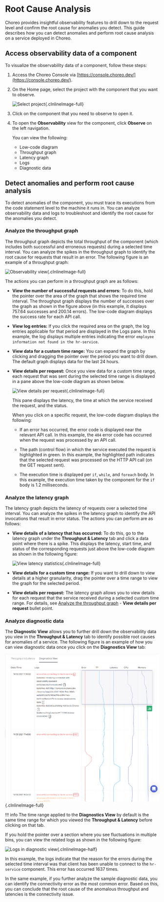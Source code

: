 # Root Cause Analysis

Choreo provides insightful observability features to drill down to the request level and confirm the root cause for anomalies you detect. This guide describes how you can detect anomalies and perform root cause analysis on a service deployed in Choreo.

## Access observability data of a component

To visualize the observability data of a component, follow these steps:

1. Access the Choreo Console via [https://console.choreo.dev/](https://console.choreo.dev/).

2. On the Home page, select the project with the component that you want to observe.

    ![Select project](../../assets/img/observability/select-project.png){.cInlineImage-full}

3. Click on the component that you need to observe to open it.

4. To open the **Observability** view for the component, click **Observe** on the left navigation.

    You can view the following:
    
    - Low-code diagram
    - Throughput graph
    - Latency graph
    - Logs
    - Diagnostic data

## Detect anomalies and perform root cause analysis

To detect anomalies of the component, you must trace its executions from the code statement level to the machine it runs in. You can analyze observability data and logs to troubleshoot and identify the root cause for the anomalies you detect.

### Analyze the throughput graph

The throughput graph depicts the total throughput of the component (which includes both successful and erroneous requests) during a selected time interval. You can analyze the spikes in the throughput graph to identify the root cause for requests that result in an error. The following figure is an example of a throughput graph:

![Observability view](../../assets/img/observability/observability-view.png){.cInlineImage-full}

The actions you can perform in a throughput graph are as follows:

- **View the number of successful requests and errors:** To do this, hold the pointer over the area of the graph that shows the required time interval. The throughput graph displays the number of successes over the graph as shown in the figure above (in this example, it displays 757.64 successes and 200.14 errors). The low-code diagram displays the success rate for each API call.

- **View log entries:** If you click the required area on the graph, the log entries applicable for that period are displayed in the Logs pane. In this example, the log displays multiple entries indicating the error `employee information not found in the hr-service`.

- **View data for a custom time range:** You can expand the graph by clicking and dragging the pointer over the period you want to drill down. The default graph displays data for the last 24 hours.

- **View details per request:** Once you view data for a custom time range, each request that was sent during the selected time range is displayed in a pane above the low-code diagram as shown below.

    ![View details per request](../../assets/img/observability/view-details-per-request.png){.cInlineImage-full}

    This pane displays the latency, the time at which the service received the request, and the status.

    When you click on a specific request, the low-code diagram displays the following:

    - If an error has occurred, the error code is displayed near the relevant API call. In this example, the `404` error code has occurred when the request was processed by an API call.
  
    - The path (control flow) in which the service executed the request is highlighted in green. In this example, the highlighted path indicates that the selected request was processed on the HTTP API call (on the GET request sent).
  
    - The execution time is displayed per `if`, `while`, and `foreach` body. In this example, the execution time taken by the component for the `if` body is 1.2 milliseconds.

### Analyze the latency graph

The latency graph depicts the latency of requests over a selected time interval. You can analyze the spikes in the latency graph to identify the API invocations that result in error status. The actions you can perform are as follows:

- **View details of a latency that has occurred:** To do this, go to the latency graph under the **Throughput & Latency** tab and click a data point where there is a spike. This displays the latency, start time, and status of the corresponding requests just above the low-code diagram as shown in the following figure:

    ![View latency statistics](../../assets/img/observability/latency-statistics.png){.cInlineImage-full}

- **View details for a custom time range:** If you want to drill down to view details at a higher granularity, drag the pointer over a time range to view the graph for the selected period.

- **View details per request:** The latency graph allows you to view details for each request that the service received during a selected custom time range. For details, see [Analyze the throughput graph](#analyze-the-throughput-graph) - **View details per request** bullet point.

### Analyze diagnostic data

The **Diagnostic View** allows you to further drill down the observability data you view in the **Throughput & Latency** tab to identify possible root causes for anomalies of a service. The following figure is an example of how you can view diagnostic data once you click on the **Diagnostics View** tab:

![Diagnostics view](../../assets/img/observability/diagnostic-view.png){.cInlineImage-full}

!!! info
    The time range applied to the **Diagnostics View** by default is the same time range for which you viewed the **Throughput & Latency** before clicking on that tab.

If you hold the pointer over a section where you see fluctuations in multiple bins, you can view the related logs as shown in the following figure:

![Logs in diagnostic view](../../assets/img/observability/logs-in-diagnostic-view.png){.cInlineImage-half}

In this example, the logs indicate that the reason for the errors during the selected time interval was that client has been unable to connect to the `hr-service` component. This error has occurred 1637 times.

In the same example, if you further analyze the sample diagnostic data, you can identify the connectivity error as the most common error.
Based on this, you can conclude that the root cause of the anomalous throughput and latencies is the connectivity issue.
